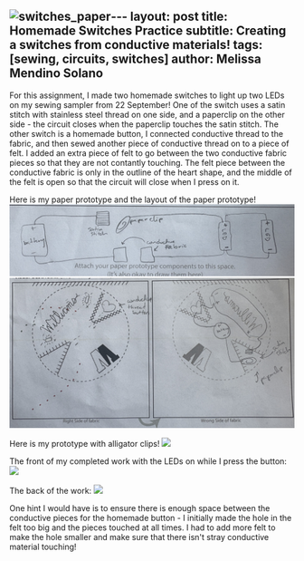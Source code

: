 ![switches_paper](https://github.com/user-attachments/assets/387f53ee-e67a-4e1b-9156-220fb6a6397a)---
layout: post
title: Homemade Switches Practice
subtitle: Creating a switches from conductive materials!
tags: [sewing, circuits, switches]
author: Melissa Mendino Solano
---

For this assignment, I made two homemade switches to light up two LEDs on my sewing sampler from 22 September!
One of the switch uses a satin stitch with stainless steel thread on one side, and a paperclip on the other side - the circuit closes when the paperclip touches the satin stitch.
The other switch is a homemade button, I connected conductive thread to the fabric, and then sewed another piece of conductive thread on to a piece of felt. I added an extra piece of felt to go between the two conductive fabric pieces so that they are not contantly touching.
The felt piece between the conductive fabric is only in the outline of the heart shape, and the middle of the felt is open so that the circuit will close when I press on it.

Here is my paper prototype and the layout of the paper prototype!
![](https://github.com/mmendino/mmendino.github.io/blob/master/assets/img/switches_paper.jpg?raw=true)
![](https://github.com/mmendino/mmendino.github.io/blob/master/assets/img/switches_paper_layout.jpg?raw=true)

Here is my prototype with alligator clips!
![](https://github.com/mmendino/mmendino.github.io/blob/master/assets/img/switches_alligator.jpg?raw=true)

The front of my completed work with the LEDs on while I press the button:
![](https://github.com/mmendino/mmendino.github.io/blob/master/assets/img/switches_front.jpeg?raw=true)

The back of the work:
![](https://github.com/mmendino/mmendino.github.io/blob/master/assets/img/switches_back.jpeg?raw=true)

One hint I would have is to ensure there is enough space between the conductive pieces for the homemade button - I initially made the hole in the felt too big and the pieces touched at all times. I had to add more felt to make the hole smaller and make sure that there isn't stray conductive material touching!
